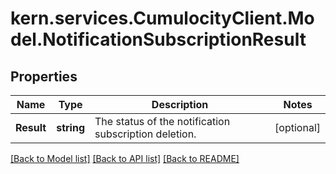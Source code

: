 # kern.services.CumulocityClient.Model.NotificationSubscriptionResult

## Properties

Name | Type | Description | Notes
------------ | ------------- | ------------- | -------------
**Result** | **string** | The status of the notification subscription deletion. | [optional] 

[[Back to Model list]](../README.md#documentation-for-models) [[Back to API list]](../README.md#documentation-for-api-endpoints) [[Back to README]](../README.md)

